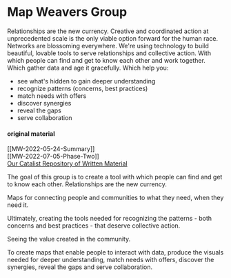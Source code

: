 # Map Weavers Group
Relationships are the new currency. Creative and coordinated action at unprecedented scale is the only viable option forward for the human race. Networks are blossoming everywhere. We're using technology to build beautiful, lovable tools to serve relationships and collective action. With which people can find and get to know each other and work together. Which gather data and age it gracefully. Which help you:

- see what's hidden to gain deeper understanding
- recognize patterns (concerns, best practices)
- match needs with offers
- discover synergies
- reveal the gaps
- serve collaboration

#### original material
[[MW-2022-05-24-Summary]]  
[[MW-2022-07-05-Phase-Two]]  
[Our Catalist Repository of Written Material](https://www.catalist.network/group-public/map-weavers)  

The goal of this group is to create a tool with which people can find and get to know each other. Relationships are the new currency.

Maps for connecting people and communities to what they need, when they need it.

Ultimately, creating the tools needed for recognizing the patterns - both concerns and best practices - that deserve collective action.

Seeing the value created in the community.

To create maps that enable people to interact with data, produce the visuals needed for deeper understanding, match needs with offers, discover the synergies, reveal the gaps and serve collaboration.